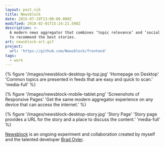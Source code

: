 ```yaml
---
layout: post.njk
title: Newsblock
date: 2015-07-19T13:00:00.000Z
modified: 2018-02-01T15:24:21.598Z
description: >-
  A modern news aggregator that combines ‘topic relevance’ and ‘social trends’
  to recommend the best stories.
art: newsblock-art.gif
project:
  url: 'https://github.com/Newsblock/frontend'
tags: 
  - work
---
```

{% figure '/images/newsblock-desktop-lg-top.jpg' 'Homepage on Desktop' 'Common topics are presented in feeds that are easy and quick to scan.' 'media-full' %}

{% figure '/images/newsblock-mobile-tablet.png' 'Screenshots of Responsive Pages' 'Get the same modern aggregator experience on any device that can access the internet.' %}

{% figure '/images/newsblock-desktop-story.jpg' 'Story Page' 'Story page provides a URL for the story and a place to discuss the content.' 'media-full' %}

[Newsblock](https://github.com/Newsblock/frontend) is an ongoing experiment and collaboration created by myself and the talented developer [Brad Oyler](http://bradoyler.com/).
